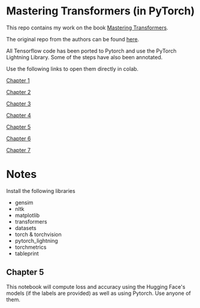 # Mastering Transformers (in PyTorch)

This repo contains my work on the book [Mastering Transformers](https://www.packtpub.com/product/mastering-transformers/9781801077651 ).

The original repo from the authors can be found [here](https://github.com/PacktPublishing/Mastering-Transformers).

All Tensorflow code has been ported to Pytorch and use the PyTorch Lightning Library. Some of the steps have also been annotated.

Use the following links to open them directly in colab.

[Chapter 1](https://colab.research.google.com/github/mmg10/MastTrans/blob/main/Ch1.ipynb)

[Chapter 2](https://colab.research.google.com/github/mmg10/MastTrans/blob/main/Ch2.ipynb)

[Chapter 3](https://colab.research.google.com/github/mmg10/MastTrans/blob/main/Ch3.ipynb)

[Chapter 4](https://colab.research.google.com/github/mmg10/MastTrans/blob/main/Ch4.ipynb)

[Chapter 5](https://colab.research.google.com/github/mmg10/MastTrans/blob/main/Ch5.ipynb)

[Chapter 6](https://colab.research.google.com/github/mmg10/MastTrans/blob/main/Ch6.ipynb)

[Chapter 7](https://colab.research.google.com/github/mmg10/MastTrans/blob/main/Ch7.ipynb)


# Notes

Install the following libraries
- gensim
- nltk
- matplotlib
- transformers
- datasets
- torch & torchvision
- pytorch_lightning
- torchmetrics
- tableprint



## Chapter 5

This notebook will compute loss and accuracy using the Hugging Face's models (if the labels are provided) as well as using Pytorch. Use anyone of them.
